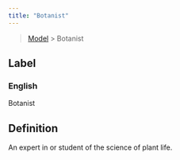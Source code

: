 ```yaml
---
title: "Botanist"
---
```


> [Model](../../) > Botanist

## Label

### English
Botanist


## Definition
An expert in or student of the science of plant life. 


    
